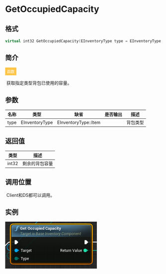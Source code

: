 # GetOccupiedCapacity

## 格式

```C++
virtual int32 GetOccupiedCapacity(EInventoryType type = EInventoryType::Item);
```

## 简介

<span style="padding: 4px 6px; font-size: 12px; display: inline-block; color: #FFFFFF; background: #FFC547;">函数</span>

​	获取指定类型背包已使用的容量。

## 参数

| 名称 | 类型           | 缺省                 | 是否输出 | 描述     |
| ---- | -------------- | -------------------- | -------- | -------- |
| type | EInventoryType | EInventoryType::Item |          | 背包类型 |

## 返回值

| 类型  | 描述           |
| ----- | -------------- |
| int32 | 剩余的背包容量 |

## 调用位置

​	Client和DS都可以调用。

## 实例

![GetOccupiedCapacityFunction](..\\..\\Resources\\GetOccupiedCapacityFunction.png)
